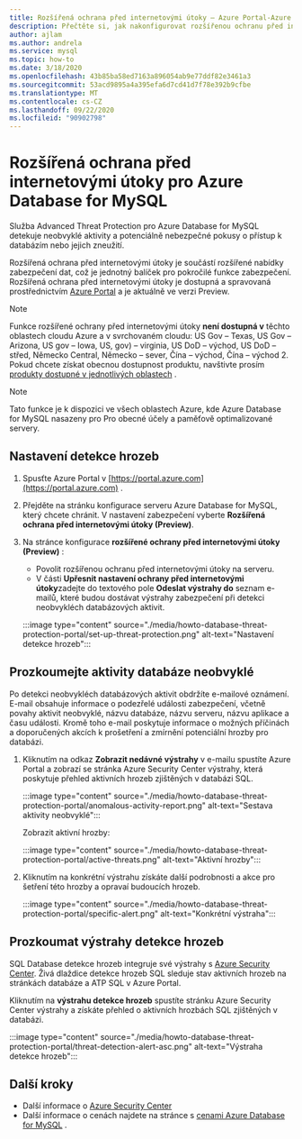 ```yaml
---
title: Rozšířená ochrana před internetovými útoky – Azure Portal-Azure Database for MySQL
description: Přečtěte si, jak nakonfigurovat rozšířenou ochranu před internetovými útoky pro detekci neobvykléch databázových aktivit, které indikují potenciální ohrožení zabezpečení databáze.
author: ajlam
ms.author: andrela
ms.service: mysql
ms.topic: how-to
ms.date: 3/18/2020
ms.openlocfilehash: 43b85ba58ed7163a896054ab9e77ddf82e3461a3
ms.sourcegitcommit: 53acd9895a4a395efa6d7cd41d7f78e392b9cfbe
ms.translationtype: MT
ms.contentlocale: cs-CZ
ms.lasthandoff: 09/22/2020
ms.locfileid: "90902798"
---
```

# <a name="advanced-threat-protection-for-azure-database-for-mysql"></a>Rozšířená ochrana před internetovými útoky pro Azure Database for MySQL

Služba Advanced Threat Protection pro Azure Database for MySQL detekuje neobvyklé aktivity a potenciálně nebezpečné pokusy o přístup k databázím nebo jejich zneužití.

Rozšířená ochrana před internetovými útoky je součástí rozšířené nabídky zabezpečení dat, což je jednotný balíček pro pokročilé funkce zabezpečení. Rozšířená ochrana před internetovými útoky je dostupná a spravovaná prostřednictvím [Azure Portal](https://portal.azure.com) a je aktuálně ve verzi Preview.

> [!NOTE]
> Funkce rozšířené ochrany před internetovými útoky **není dostupná v** těchto oblastech cloudu Azure a v svrchovaném cloudu: US Gov – Texas, US Gov – Arizona, US gov – Iowa, US, gov) – virginia, US DoD – východ, US DoD – střed, Německo Central, Německo – sever, Čína – východ, Čína – východ 2. Pokud chcete získat obecnou dostupnost produktu, navštivte prosím [produkty dostupné v jednotlivých oblastech](https://azure.microsoft.com/global-infrastructure/services/) .
>

> [!NOTE]
> Tato funkce je k dispozici ve všech oblastech Azure, kde Azure Database for MySQL nasazeny pro Pro obecné účely a paměťově optimalizované servery.

## <a name="set-up-threat-detection"></a>Nastavení detekce hrozeb
1. Spusťte Azure Portal v [https://portal.azure.com](https://portal.azure.com) .
2. Přejděte na stránku konfigurace serveru Azure Database for MySQL, který chcete chránit. V nastavení zabezpečení vyberte **Rozšířená ochrana před internetovými útoky (Preview)**.
3. Na stránce konfigurace **rozšířené ochrany před internetovými útoky (Preview)** :

   - Povolit rozšířenou ochranu před internetovými útoky na serveru.
   - V části **Upřesnit nastavení ochrany před internetovými útoky**zadejte do textového pole **Odeslat výstrahy do** seznam e-mailů, které budou dostávat výstrahy zabezpečení při detekci neobvykléch databázových aktivit.
  
   :::image type="content" source="./media/howto-database-threat-protection-portal/set-up-threat-protection.png" alt-text="Nastavení detekce hrozeb":::

## <a name="explore-anomalous-database-activities"></a>Prozkoumejte aktivity databáze neobvyklé

Po detekci neobvykléch databázových aktivit obdržíte e-mailové oznámení. E-mail obsahuje informace o podezřelé události zabezpečení, včetně povahy aktivit neobvyklé, názvu databáze, názvu serveru, názvu aplikace a času události. Kromě toho e-mail poskytuje informace o možných příčinách a doporučených akcích k prošetření a zmírnění potenciální hrozby pro databázi.
 
1. Kliknutím na odkaz **Zobrazit nedávné výstrahy** v e-mailu spustíte Azure Portal a zobrazí se stránka Azure Security Center výstrahy, která poskytuje přehled aktivních hrozeb zjištěných v databázi SQL.
    
    :::image type="content" source="./media/howto-database-threat-protection-portal/anomalous-activity-report.png" alt-text="Sestava aktivity neobvyklé":::

    Zobrazit aktivní hrozby:

    :::image type="content" source="./media/howto-database-threat-protection-portal/active-threats.png" alt-text="Aktivní hrozby":::

2. Kliknutím na konkrétní výstrahu získáte další podrobnosti a akce pro šetření této hrozby a opravaí budoucích hrozeb.
    
    :::image type="content" source="./media/howto-database-threat-protection-portal/specific-alert.png" alt-text="Konkrétní výstraha":::

## <a name="explore-threat-detection-alerts"></a>Prozkoumat výstrahy detekce hrozeb

SQL Database detekce hrozeb integruje své výstrahy s [Azure Security Center](https://azure.microsoft.com/services/security-center/). Živá dlaždice detekce hrozeb SQL sleduje stav aktivních hrozeb na stránkách databáze a ATP SQL v Azure Portal.

Kliknutím na **výstrahu detekce hrozeb** spustíte stránku Azure Security Center výstrahy a získáte přehled o aktivních hrozbách SQL zjištěných v databázi.

   :::image type="content" source="./media/howto-database-threat-protection-portal/threat-detection-alert-asc.png" alt-text="Výstraha detekce hrozeb":::
   

## <a name="next-steps"></a>Další kroky

* Další informace o [Azure Security Center](https://docs.microsoft.com/azure/security-center/security-center-intro)
* Další informace o cenách najdete na stránce s [cenami Azure Database for MySQL](https://azure.microsoft.com/pricing/details/mysql/) .  
